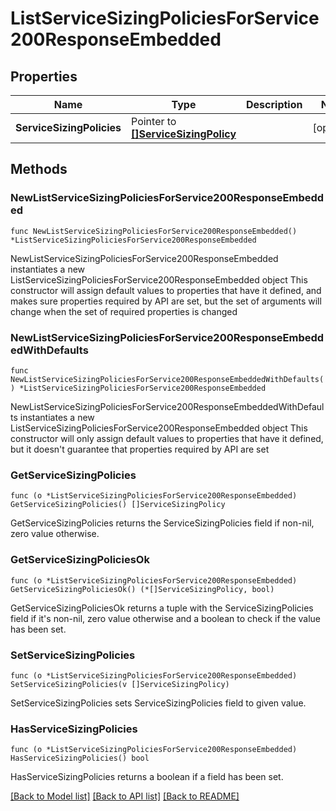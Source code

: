 # ListServiceSizingPoliciesForService200ResponseEmbedded

## Properties

Name | Type | Description | Notes
------------ | ------------- | ------------- | -------------
**ServiceSizingPolicies** | Pointer to [**[]ServiceSizingPolicy**](ServiceSizingPolicy.md) |  | [optional] 

## Methods

### NewListServiceSizingPoliciesForService200ResponseEmbedded

`func NewListServiceSizingPoliciesForService200ResponseEmbedded() *ListServiceSizingPoliciesForService200ResponseEmbedded`

NewListServiceSizingPoliciesForService200ResponseEmbedded instantiates a new ListServiceSizingPoliciesForService200ResponseEmbedded object
This constructor will assign default values to properties that have it defined,
and makes sure properties required by API are set, but the set of arguments
will change when the set of required properties is changed

### NewListServiceSizingPoliciesForService200ResponseEmbeddedWithDefaults

`func NewListServiceSizingPoliciesForService200ResponseEmbeddedWithDefaults() *ListServiceSizingPoliciesForService200ResponseEmbedded`

NewListServiceSizingPoliciesForService200ResponseEmbeddedWithDefaults instantiates a new ListServiceSizingPoliciesForService200ResponseEmbedded object
This constructor will only assign default values to properties that have it defined,
but it doesn't guarantee that properties required by API are set

### GetServiceSizingPolicies

`func (o *ListServiceSizingPoliciesForService200ResponseEmbedded) GetServiceSizingPolicies() []ServiceSizingPolicy`

GetServiceSizingPolicies returns the ServiceSizingPolicies field if non-nil, zero value otherwise.

### GetServiceSizingPoliciesOk

`func (o *ListServiceSizingPoliciesForService200ResponseEmbedded) GetServiceSizingPoliciesOk() (*[]ServiceSizingPolicy, bool)`

GetServiceSizingPoliciesOk returns a tuple with the ServiceSizingPolicies field if it's non-nil, zero value otherwise
and a boolean to check if the value has been set.

### SetServiceSizingPolicies

`func (o *ListServiceSizingPoliciesForService200ResponseEmbedded) SetServiceSizingPolicies(v []ServiceSizingPolicy)`

SetServiceSizingPolicies sets ServiceSizingPolicies field to given value.

### HasServiceSizingPolicies

`func (o *ListServiceSizingPoliciesForService200ResponseEmbedded) HasServiceSizingPolicies() bool`

HasServiceSizingPolicies returns a boolean if a field has been set.


[[Back to Model list]](../README.md#documentation-for-models) [[Back to API list]](../README.md#documentation-for-api-endpoints) [[Back to README]](../README.md)


